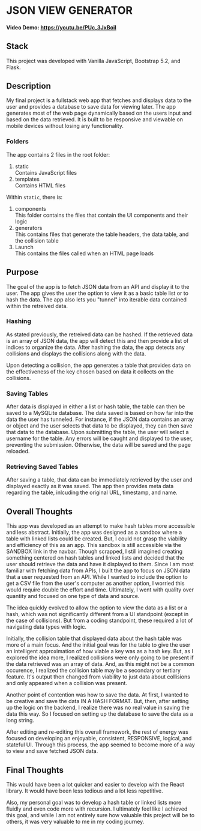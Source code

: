 # JSON VIEW GENERATOR
#### Video Demo:  https://youtu.be/PUc_3JxBoiI

## Stack
This project was developed with Vanilla JavaScript, Bootstrap 5.2, and Flask.

## Description
My final project is a fullstack web app that fetches and displays data to the user and provides a database to save data for viewing later. The app generates most of the web page dynamically based on the users input and based on the data retrieved. It is built to be responsive and viewable on mobile devices without losing any functionality.

### Folders
The app contains 2 files in the root folder:
1. static<br>
Contains JavaScript files
2. templates<br>
Contains HTML files

Within `static`, there is:
1. components<br>
This folder contains the files that contain the UI components and their logic
2. generators<br>
This contains files that generate the table headers, the data table, and the collision table
3. Launch<br>
This contains the files called when an HTML page loads

## Purpose
The goal of the app is to fetch JSON data from an API and display it to the user. The app gives the user the option to view it as a basic table list or to hash the data. The app also lets you "tunnel" into iterable data contained within the retreived data.

### Hashing
As stated previously, the retreived data can be hashed. If the retrieved data is an array of JSON data, the app will detect this and then provide a list of indices to organize the data. After hashing the data, the app detects any collisions and displays the collisions along with the data.

Upon detecting a collision, the app generates a table that provides data on the effectiveness of the key chosen based on data it collects on the collisions.

### Saving Tables
After data is displayed in either a list or hash table, the table can then be saved to a MySQLite database. The data saved is based on how far into the data the user has tunneled. For instance, if the JSON data contains an array or object and the user selects that data to be displayed, they can then save that data to the database. Upon submitting the table, the user will select a username for the table. Any errors will be caught and displayed to the user, preventing the submission. Otherwise, the data will be saved and the page reloaded.

### Retrieving Saved Tables
After saving a table, that data can be immediately retrieved by the user and displayed exactly as it was saved. The app then provides meta data regarding the table, inlcuding the original URL, timestamp, and name.

## Overall Thoughts
This app was developed as an attempt to make hash tables more accessible and less abstract. Initially, the app was designed as a sandbox where a table with linked lists could be created. But, I could not grasp the viability and efficiency of this as an app. This sandbox is still accessible via the SANDBOX link in the navbar. Though scrapped, I still imagined creating something centered on hash tables and linked lists and decided that the user should retrieve the data and have it displayed to them. Since I am most familiar with fetching data from APIs, I built the app to focus on JSON data that a user requested from an API. While I wanted to include the option to get a CSV file from the user's computer as another option, I worried this would require double the effort and time. Ultimately, I went with quality over quantity and focused on one type of data and source. 

The idea quickly evolved to allow the option to view the data as a list or a hash, which was not significantly different from a UI standpoint (except in the case of collisions). But from a coding standpoint, these required a lot of navigating data types with logic.

Initially, the collision table that displayed data about the hash table was more of a main focus. And the initial goal was for the table to give the user an intelligent approximation of how viable a key was as a hash key. But, as I explored the idea more, I realized collisions were only going to be present if the data retrieved was an array of data. And, as this might not be a common occurence, I realized the collision table may be a secondary or tertiary feature. It's output then changed from viability to just data about collisions and only appeared when a collision was present.

Another point of contention was how to save the data. At first, I wanted to be creative and save the data IN A HASH FORMAT. But, then, after setting up the logic on the backend, I realize there was no real value in saving the data this way. So I focused on setting up the database to save the data as a long string.

After editing and re-editing this overall framework, the rest of energy was focused on developing an enjoyable, consistent, RESPONSIVE, logical, and stateful UI. Through this process, the app seemed to become more of a way to view and save fetched JSON data.

## Final Thoughts
This would have been a lot quicker and easier to develop with the React library. It would have been less tedious and a lot less repetitive.

Also, my personal goal was to develop a hash table or linked lists more fluidly and even code more with recursion. I ultimately feel like I achieved this goal, and while I am not entirely sure how valuable this project will be to others, it was very valuable to me in my coding journey.

